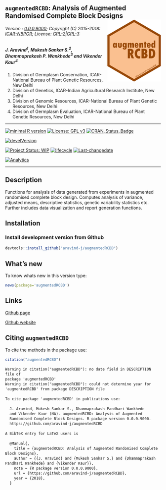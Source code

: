 
<!-- 
<img src="https://raw.githubusercontent.com/aravind-j/augmentedRCBD/master/inst/extdata/augmentedRCBD.png" width="20%" />
-->

## `augmentedRCBD`: Analysis of Augmented Randomised Complete Block Designs <img src="https://raw.githubusercontent.com/aravind-j/augmentedRCBD/master/inst/extdata/augmentedRCBD.png" align="right" alt="logo" width="173" height = "200" style = "border: none; float: right;">

###### Version : [0.0.0.9000](https://aravind-j.github.io/augmentedRCBD/articles/Introduction.html#version-history); Copyright (C) 2015-2018: [ICAR-NBPGR](http://www.nbpgr.ernet.in/); License: [GPL-2|GPL-3](https://www.r-project.org/Licenses/)

##### *J. Aravind<sup>1</sup>, Mukesh Sankar S.<sup>2</sup>, Dhammaprakash P. Wankhede<sup>3</sup> and Vikender Kaur<sup>4</sup>*

1.  Division of Germplasm Conservation, ICAR-National Bureau of Plant
    Genetic Resources, New Delhi
2.  Division of Genetics, ICAR-Indian Agricultural Research Institute,
    New Delhi
3.  Division of Genomic Resources, ICAR-National Bureau of Plant Genetic
    Resources, New Delhi
4.  Division of Germplasm Evaluation, ICAR-National Bureau of Plant
    Genetic Resources, New Delhi

-----

[![minimal R
version](https://img.shields.io/badge/R%3E%3D-3.0.2-6666ff.svg)](https://cran.r-project.org/)
[![License: GPL
v3](https://img.shields.io/badge/License-GPL%20v3-blue.svg)](https://www.gnu.org/licenses/gpl-3.0)
[![CRAN\_Status\_Badge](https://www.r-pkg.org/badges/version-last-release/augmentedRCBD)](https://cran.r-project.org/package=augmentedRCBD)
<!-- [![rstudio mirror downloads](https://cranlogs.r-pkg.org/badges/grand-total/augmentedRCBD?color=green)](https://CRAN.R-project.org/package=augmentedRCBD) -->
<!-- [![packageversion](https://img.shields.io/badge/Package%20version-0.2.3.3-orange.svg)](https://github.com/aravind-j/augmentedRCBD) -->
[![develVersion](https://img.shields.io/badge/devel%20version-0.2.3.3-orange.svg)](https://github.com/aravind-j/augmentedRCBD)
<!-- [![GitHub Download Count](https://github-basic-badges.herokuapp.com/downloads/aravind-j/augmentedRCBD/total.svg)] -->
[![Project Status:
WIP](http://www.repostatus.org/badges/latest/wip.svg)](http://www.repostatus.org/#wip)
[![lifecycle](https://img.shields.io/badge/lifecycle-experimental-orange.svg)](https://www.tidyverse.org/lifecycle/#experimental)
[![Last-changedate](https://img.shields.io/badge/last%20change-2018--06--19-yellowgreen.svg)](/commits/master)
<!-- [![Rdoc](http://www.rdocumentation.org/badges/version/augmentedRCBD)](http://www.rdocumentation.org/packages/augmentedRCBD) -->
<!-- [![Zenodo DOI](https://zenodo.org/badge/DOI/10.5281/zenodo.841963.svg)](https://doi.org/10.5281/zenodo.841963) -->
[![Analytics](https://pro-pulsar-193905.appspot.com/UA-116716530-1/welcome-page)](https://github.com/aravind-j/google-analytics-beacon)

-----

## Description

Functions for analysis of data generated from experiments in augmented
randomised complete block design. Computes analysis of variance,
adjusted means, descriptive statistics, genetic variability statistics
etc. Further includes data visualization and report generation
functions.

## Installation

### Install development version from Github

``` r
devtools::install_github("aravind-j/augmentedRCBD")
```

## What’s new

To know whats new in this version type:

``` r
news(package='augmentedRCBD')
```

## Links

<!-- [CRAN page](https://cran.r-project.org/package=augmentedRCBD) -->

[Github page](https://github.com/aravind-j/augmentedRCBD)

[Github website](https://aravind-j.github.io/augmentedRCBD/)

<!-- [Zenodo DOI](https://doi.org/10.5281/zenodo.841963) -->

## Citing `augmentedRCBD`

To cite the methods in the package
    use:

``` r
citation("augmentedRCBD")
```

    Warning in citation("augmentedRCBD"): no date field in DESCRIPTION file of
    package 'augmentedRCBD'
    Warning in citation("augmentedRCBD"): could not determine year for
    'augmentedRCBD' from package DESCRIPTION file
    
    To cite package 'augmentedRCBD' in publications use:
    
      J. Aravind, Mukesh Sankar S., Dhammaprakash Pandhari Wankhede
      and Vikender Kaur (NA). augmentedRCBD: Analysis of Augmented
      Randomised Complete Block Designs. R package version 0.0.0.9000.
      https://github.com/aravind-j/augmentedRCBD
    
    A BibTeX entry for LaTeX users is
    
      @Manual{,
        title = {augmentedRCBD: Analysis of Augmented Randomised Complete Block Designs},
        author = {{J. Aravind} and {Mukesh Sankar S.} and {Dhammaprakash Pandhari Wankhede} and {Vikender Kaur}},
        note = {R package version 0.0.0.9000},
        url = {https://github.com/aravind-j/augmentedRCBD},
        year = {2018},
      }
